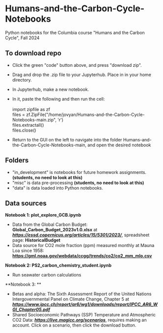 # Humans-and-the-Carbon-Cycle-Notebooks
Python notebooks for the Columbia course "Humans and the Carbon Cycle", Fall 2024

## To download repo
- Click the green "code" button above, and press "download zip".
- Drag and drop the .zip file to your Jupyterhub. Place in in your home directory.
- In Jupyterhub, make a new notebook.
- In it, paste the following and then run the cell:\
\
    import zipfile as zf\
    files = zf.ZipFile("/home/jovyan/Humans-and-the-Carbon-Cycle-Notebooks-main.zip", 'r')\
    files.extractall()\
    files.close()

- Return to the GUI on the left to navigate into the folder Humans-and-the-Carbon-Cycle-Notebooks-main, and open the desired notebook
  
## Folders
- "in_development" is notebooks for future homework assignments. **(students, no need to look at this)**
- "misc" is data pre-processing **(students, no need to look at this)**
- "data" is data loaded into Python notebooks.

## **Data sources**

**Notebook 1: plot_explore_GCB.ipynb**
- Data from the Global Carbon Budget: **Global_Carbon_Budget_2023v1.0.xlsx** at **_https://essd.copernicus.org/articles/15/5301/2023/_**, spreadsheet page: **HistoricalBudget**
- Data source for CO2 mole fraction (ppm) measured monthly at Mauna Loa since 1958: **https://gml.noaa.gov/webdata/ccgg/trends/co2/co2_mm_mlo.csv**

**Notebook 2: PS2_carbon_chemistry_student.ipynb**
- Run seawater carbon calculations

**Notebook 3: **
- Betas and alpha: The Sixth Assessment Report of the United Nations Intergovernmental Panel on Climate Change, Chapter 5 at _**https://www.ipcc.ch/report/ar6/wg1/downloads/report/IPCC_AR6_WGI_Chapter05.pdf**_
- Shared Socioeconomic Pathways (SSP) Temperature and Atmospheric CO2 Data: _**https://live.magicc.org/scenarios**_, requires making an account. Click on a scenario, then click the download button.
